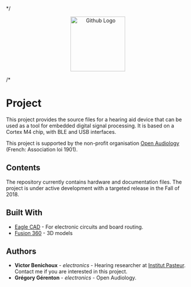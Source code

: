 */
<p align="center">
<img src="/logo/ear-o_logo.png" title="Github Logo" width=150>
</p>
/*

# Project

This project provides the source files for a hearing aid device that can be used as a tool for embedded digital signal processing.
It is based on a Cortex M4 chip, with BLE and USB interfaces.

This project is supported by the non-profit organisation [Open Audiology](https://www.openaudiology.org) (French: Association loi 1901).

## Contents

The repository currently contains hardware and documentation files. The project is under active development with a targeted release in the Fall of 2018.

## Built With

* [Eagle CAD](https://www.autodesk.com/products/eagle/overview) - For electronic circuits and board routing.
* [Fusion 360](https://www.autodesk.com/products/fusion-360/overview) - 3D models

## Authors

* **Victor Benichoux** - *electronics* - Hearing researcher at [Institut Pasteur](https://research.pasteur.fr/en/member/victor-benichoux/). Contact me if you are interested in this project.
* **Grégory Gérenton** - *electronics* - Open Audiology.
